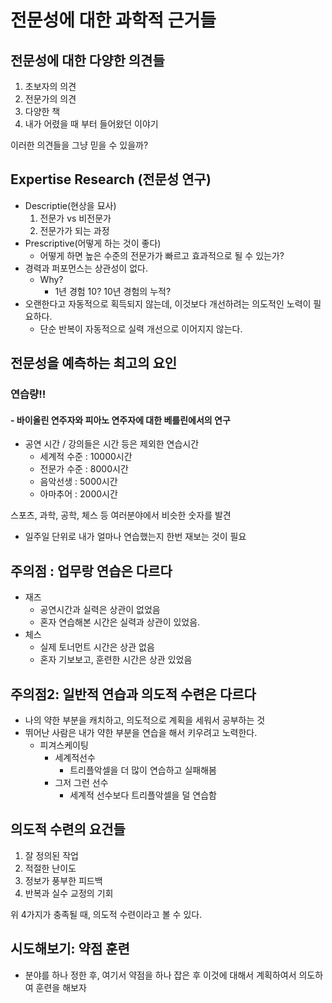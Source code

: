 # 전문성에 대한 과학적 근거들



## 전문성에 대한 다양한 의견들

1. 초보자의 의견
2. 전문가의 의견
3. 다양한 책
4. 내가 어렸을 때 부터 들어왔던 이야기

이러한 의견들을 그냥 믿을 수 있을까?



## Expertise Research (전문성 연구)

* Descriptie(현상을 묘사)
  1. 전문가 vs 비전문가
  2. 전문가가 되는 과정
* Prescriptive(어떻게 하는 것이 좋다)
  * 어떻게 하면 높은 수준의 전문가가 빠르고 효과적으로 될 수 있는가? 
* 경력과 퍼포먼스는 상관성이 없다.
  * Why?
    * 1년 경험 10? 10년 경험의 누적?
* 오랜한다고 자동적으로 획득되지 않는데, 이것보다 개선하려는 의도적인 노력이 필요하다.
  * 단순 반복이 자동적으로 실력 개선으로 이어지지 않는다.



## 전문성을 예측하는 최고의 요인

### 연습량!!

#### - 바이올린 연주자와 피아노 연주자에 대한 베를린에서의 연구

* 공연 시간 / 강의들은 시간 등은 제외한 연습시간
  * 세계적 수준 : 10000시간
  * 전문가 수준 : 8000시간
  * 음악선생 : 5000시간
  * 아마추어 : 2000시간

스포츠, 과학, 공학, 체스 등 여러분야에서 비슷한 숫자를 발견

* 일주일 단위로 내가 얼마나 연습했는지 한번 재보는 것이 필요



## 주의점 : 업무랑 연습은 다르다

* 재즈
  * 공연시간과 실력은 상관이 없었음
  * 혼자 연습해본 시간은 실력과 상관이 있었음.
* 체스
  * 실제 토너먼트 시간은 상관 없음
  * 혼자 기보보고, 훈련한 시간은 상관 있었음



## 주의점2: 일반적 연습과 의도적 수련은 다르다

* 나의 약한 부분을 캐치하고, 의도적으로 계획을 세워서 공부하는 것
* 뛰어난 사람은 내가 약한 부분을 연습을 해서 키우려고 노력한다.
  * 피겨스케이팅
    * 세계적선수 
      * 트리플악셀을 더 많이 연습하고 실패해봄
    * 그저 그런 선수
      * 세계적 선수보다 트리플악셀을 덜 연습함



## 의도적 수련의 요건들

1. 잘 정의된 작업
2. 적절한 난이도
3. 정보가 풍부한 피드백
4. 반복과 실수 교정의 기회

위 4가지가 충족될 때, 의도적 수련이라고 볼 수 있다.



## 시도해보기: 약점 훈련

* 분야를 하나 정한 후, 여기서 약점을 하나 잡은 후 이것에 대해서 계획하여서 의도하여 훈련을 해보자